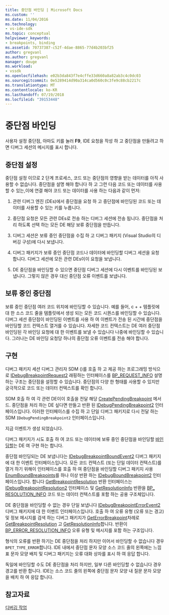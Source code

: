 ```yaml
---
title: 중단점 바인딩 | Microsoft Docs
ms.custom: ''
ms.date: 11/04/2016
ms.technology:
- vs-ide-sdk
ms.topic: conceptual
helpviewer_keywords:
- breakpoints, binding
ms.assetid: 70737387-c52f-4dae-8865-77d4b203bf25
author: gregvanl
ms.author: gregvanl
manager: douge
ms.workload:
- vssdk
ms.openlocfilehash: e02b3da843f7e4cffe33d660a8a82ab3c4c0dc03
ms.sourcegitcommit: 0e5289414d90a314ca0d560c0c3fe9c88cb2217c
ms.translationtype: MT
ms.contentlocale: ko-KR
ms.lasthandoff: 07/19/2018
ms.locfileid: "39153448"
---
```

# <a name="bind-breakpoints"></a>중단점 바인딩
사용자 설정 중단점, 아마도 키를 눌러 **F9**, IDE 요청을 작성 하 고 중단점을 만들려고 하면 디버그 세션의 메시지를 표시 합니다.  
  
## <a name="set-a-breakpoint"></a>중단점 설정  
 중단점 설정 이므로 2 단계 프로세스, 코드 또는 중단점의 영향을 받는 데이터를 아직 사용할 수 없습니다. 중단점을 설명 해야 합니다 하 고 그런 다음 코드 또는 데이터를 사용할 수 있는,이에 연결 해야 코드 또는 데이터를 사용 하는 다음과 같이 먼저:  
  
1.  관련 디버그 엔진 (DEs)에서 중단점을 요청 하 고 중단점에 바인딩된 코드 또는 데이터를 사용할 수 있는 키를 누릅니다.  
  
2.  중단점 요청은 모든 관련 DEs로 전송 하는 디버그 세션에 전송 됩니다. 중단점을 처리 하도록 선택 하는 모든 DE 해당 보류 중단점을 만듭니다.  
  
3.  디버그 세션은 보류 중인 중단점을 수집 하 고 디버그 패키지 (Visual Studio의 디버깅 구성)에 다시 보냅니다.  
  
4.  디버그 패키지가 보류 중인 중단점 코드나 데이터에 바인딩할 디버그 세션을 요청 합니다. 디버그 세션에 모든 관련 DEs이이 요청을 보냅니다.  
  
5.  DE 중단점을 바인딩할 수 있으면 중단점 디버그 세션에 다시 이벤트를 바인딩된 보냅니다. 그렇지 않은 경우 대신 중단점 오류 이벤트를 보냅니다.  
  
## <a name="pending-breakpoints"></a>보류 중인 중단점  
 보류 중인 중단점 여러 코드 위치에 바인딩할 수 있습니다. 예를 들어, c + + 템플릿에 대 한 소스 코드 줄을 템플릿에서 생성 되는 모든 코드 시퀀스를 바인딩할 수 있습니다. 디버그 세션 중단점이 바인딩된 이벤트를 사용 하 여 이벤트가 전송 된 시간에 중단점을 바인딩할 코드 컨텍스트 열거를 수 있습니다. 자세한 코드 컨텍스트는 DE 여러 중단점 바인딩된 각 바인딩 요청에 대 한 이벤트를 보낼 수 있습니다 나중에 바인딩할 수 있습니다. 그러나는 DE 바인딩 요청당 하나의 중단점 오류 이벤트를 전송 해야 합니다.  
  
## <a name="implementation"></a>구현  
 디버그 패키지 세션 디버그 관리자 SDM ()를 호출 하 고 제공 하는 프로그래밍 방식으로 [IDebugBreakpointRequest2](../../extensibility/debugger/reference/idebugbreakpointrequest2.md) 래핑하는 인터페이스를 [BP_REQUEST_INFO](../../extensibility/debugger/reference/bp-request-info.md) 설명 하는 구조는 중단점을 설정할 수 있습니다. 중단점의 다양 한 형태를 사용할 수 있지만 궁극적으로 코드 또는 데이터 컨텍스트를 확인 합니다.  
  
 SDM 호출 하 여 각 관련 DE이이 호출을 전달 해당 [CreatePendingBreakpoint](../../extensibility/debugger/reference/idebugengine2-creatependingbreakpoint.md) 메서드. 중단점을 처리 하는 DE 싶다면 만들고 반환 된 [IDebugPendingBreakpoint2](../../extensibility/debugger/reference/idebugpendingbreakpoint2.md) 인터페이스입니다. 이러한 인터페이스를 수집 하 고 단일 디버그 패키지로 다시 전달 하는 SDM `IDebugPendingBreakpoint2` 인터페이스입니다.  
  
 지금 이벤트가 생성 되었습니다.  
  
 디버그 패키지가 시도 호출 하 여 코드 또는 데이터에 보류 중인 중단점을 바인딩할 [바인딩할](../../extensibility/debugger/reference/idebugpendingbreakpoint2-bind.md)는 DE 여 구현 하는 합니다.  
  
 중단점 바인딩되는 DE 보냅니다는 [IDebugBreakpointBoundEvent2](../../extensibility/debugger/reference/idebugbreakpointboundevent2.md) 디버그 패키지에 대 한 이벤트 인터페이스입니다. 모든 코드 컨텍스트 (또는 단일 데이터 컨텍스트)를 열거 하기 위해이 인터페이스를 호출 하 여 중단점을 바인딩할 디버그 패키지 사용 [EnumBoundBreakpoints](../../extensibility/debugger/reference/idebugbreakpointboundevent2-enumboundbreakpoints.md)를 하나 이상 반환 하는 [IDebugBoundBreakpoint2](../../extensibility/debugger/reference/idebugboundbreakpoint2.md) 인터페이스입니다. 합니다 [GetBreakpointResolution](../../extensibility/debugger/reference/idebugboundbreakpoint2-getbreakpointresolution.md) 반환 인터페이스는 [IDebugBreakpointResolution2](../../extensibility/debugger/reference/idebugbreakpointresolution2.md) 인터페이스 및 [GetResolutionInfo](../../extensibility/debugger/reference/idebugbreakpointresolution2-getresolutioninfo.md) 반환을 [BP_ RESOLUTION_INFO](../../extensibility/debugger/reference/bp-resolution-info.md) 코드 또는 데이터 컨텍스트를 포함 하는 공용 구조체입니다.  
  
 DE 중단점을 바인딩할 수 없는 경우 단일 보냅니다 [IDebugBreakpointErrorEvent2](../../extensibility/debugger/reference/idebugbreakpointerrorevent2.md) 디버그 패키지에 대 한 이벤트 인터페이스입니다. 호출 하 여 오류 유형 (오류 또는 경고) 및 정보 메시지를 검색 하는 디버그 패키지가 [GetErrorBreakpoint](../../extensibility/debugger/reference/idebugbreakpointerrorevent2-geterrorbreakpoint.md)차례로 [GetBreakpointResolution](../../extensibility/debugger/reference/idebugerrorbreakpoint2-getbreakpointresolution.md) 고 [ GetResolutionInfo](../../extensibility/debugger/reference/idebugerrorbreakpointresolution2-getresolutioninfo.md)합니다. 반환이 [BP_ERROR_RESOLUTION_INFO](../../extensibility/debugger/reference/bp-error-resolution-info.md) 오류 유형 및 메시지를 포함 하는 구조입니다.  
  
 형식의 오류를 반환 하기는 DE 중단점을 처리 하지만 이어서 바인딩할 수 없습니다 경우 `BPET_TYPE_ERROR`합니다. IDE 내에서 중단점 문자 모양 소스 코드 줄의 왼쪽에는 느낌표 문자 모양 배치 및 디버그 패키지는 오류 대화 상자를 표시 하 여 응답 합니다.  
  
 독일에 바인딩할 수도 DE 중단점을 처리 하지만, 일부 다른 바인딩할 수 없습니다 경우 경고를 반환 합니다. IDE는 소스 코드 줄의 왼쪽에 중단점 문자 모양 내 질문 문자 모양을 배치 하 여 응답 합니다.  
  
## <a name="see-also"></a>참고자료  
 [디버깅 작업](../../extensibility/debugger/debugging-tasks.md)